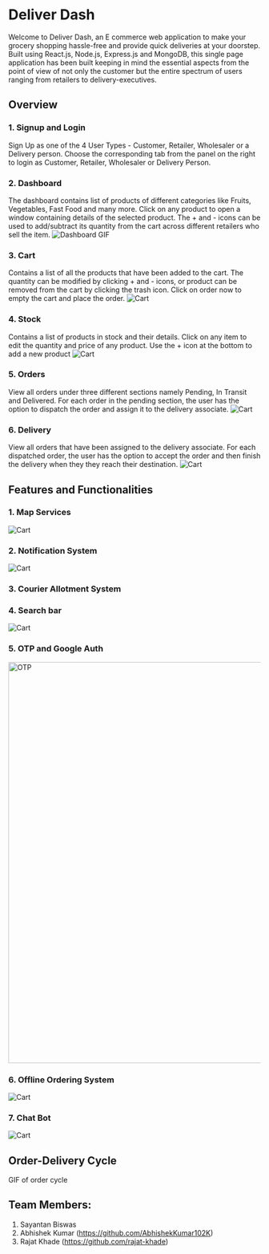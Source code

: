 # Deliver Dash
Welcome to Deliver Dash, an E commerce web application to make your grocery shopping hassle-free and provide quick deliveries at your doorstep. Built using React.js, 
Node.js, Express.js and MongoDB, this single page application has been built keeping in mind the essential aspects from the point of view of not only the customer but 
the entire spectrum of users ranging from retailers to delivery-executives.

## Overview
### 1. Signup and Login
Sign Up as one of the 4 User Types - Customer, Retailer, Wholesaler or a Delivery person. 
Choose the corresponding tab from the panel on the right to login as Customer, Retailer, Wholesaler or Delivery Person.


### 2. Dashboard
The dashboard contains list of products of different categories like Fruits, Vegetables, Fast Food and many more. Click on any product to open a window containing details of the selected product. The + and - icons can be used to add/subtract its quantity from the cart across different retailers who sell the item.
![Dashboard GIF](/res/Dashboard.gif) 


### 3. Cart 
Contains a list of all the products that have been added to the cart. The quantity can be modified by clicking + and - icons, or product can be removed from the cart by clicking
the trash icon. Click on order now to empty the cart and place the order.
![Cart](/res/cart.png)


### 4. Stock
Contains a list of products in stock and their details. Click on any item to edit the quantity and price of any product. Use the + icon at the bottom to add a new product
![Cart](/res/stock.png)

### 5. Orders 
View all orders under three different sections namely Pending, In Transit and Delivered. For each order in the pending section, the user has the option to dispatch the order 
and assign it to the delivery associate.
![Cart](/res/orders.png)

### 6. Delivery
View all orders that have been assigned to the delivery associate. For each dispatched order, the user has the option to accept the order and then finish the delivery when they
they reach their destination.
![Cart](/res/delivery.png)





## Features and Functionalities

### 1. Map Services
![Cart](/res/map.png)

### 2. Notification System
![Cart](/res/notification.png)

### 3. Courier Allotment System

### 4. Search bar
![Cart](/res/search.png)

### 5. OTP and Google Auth
<img src="/res/otp.png" alt="OTP" width="800"/>

### 6. Offline Ordering System
![Cart](/res/offline.png)

### 7. Chat Bot
![Cart](/res/chatbot.png)



## Order-Delivery Cycle
  GIF of order cycle



## Team Members:
1. Sayantan Biswas
2. Abhishek Kumar (https://github.com/AbhishekKumar102K)
3. Rajat Khade (https://github.com/rajat-khade)

